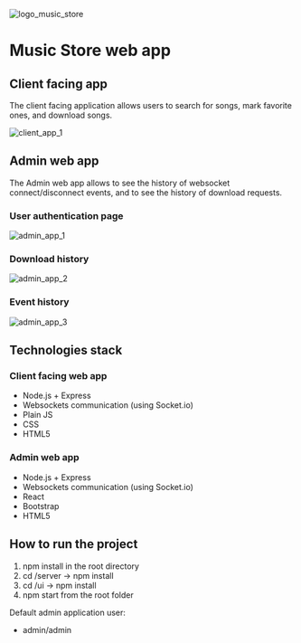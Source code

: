 ![logo_music_store](https://user-images.githubusercontent.com/3188163/129047175-6483412a-09a6-4e10-9fe8-705bf090da44.png)

# Music Store web app

## Client facing app
The client facing application allows users to search for songs, mark favorite ones, and download songs.

![client_app_1](https://user-images.githubusercontent.com/3188163/129047634-1f09a688-330a-4d8e-8a8b-e41b187432ef.jpg)

## Admin web app
The Admin web app allows to see the history of websocket connect/disconnect events, and to see the history of download requests.

### User authentication page
![admin_app_1](https://user-images.githubusercontent.com/3188163/129048085-451dc7f6-2ea0-4c5f-ac1a-aa547a9158ec.jpg)

### Download history
![admin_app_2](https://user-images.githubusercontent.com/3188163/129048157-b62a66ba-b631-4972-8bc2-438e53b235ee.jpg)

### Event history
![admin_app_3](https://user-images.githubusercontent.com/3188163/129048242-b0aa4467-8008-46e4-99eb-126fdb0f6804.jpg)

## Technologies stack
### Client facing web app
* Node.js + Express
* Websockets communication (using Socket.io)
* Plain JS
* CSS
* HTML5

### Admin web app
* Node.js + Express
* Websockets communication (using Socket.io)
* React
* Bootstrap
* HTML5

## How to run the project
1. npm install in the root directory
2. cd /server -> npm install
3. cd /ui -> npm install
4. npm start from the root folder

Default admin application user:
  - admin/admin

